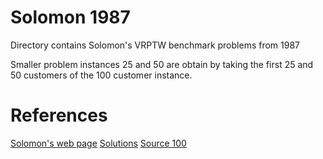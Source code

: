 # Solomon 1987

Directory contains Solomon's VRPTW benchmark problems from 1987

Smaller problem instances 25 and 50 are obtain by taking the first 25 and 50 customers of the 100 customer instance.

# References
[Solomon's web page](http://web.cba.neu.edu/~msolomon/problems.htm)
[Solutions](https://www.sintef.no/projectweb/top/vrptw/solomon-benchmark/100-customers/)
[Source 100](https://www.sintef.no/globalassets/project/top/vrptw/solomon/solomon-100.zip)
